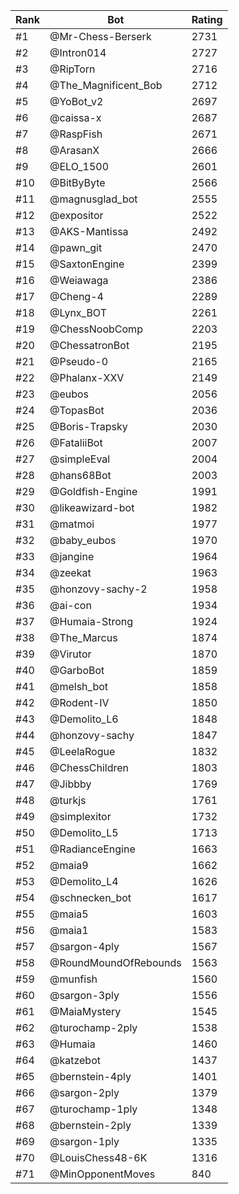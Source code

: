 Rank|Bot|Rating
---|---|---
#1|@Mr-Chess-Berserk|2731
#2|@Intron014|2727
#3|@RipTorn|2716
#4|@The_Magnificent_Bob|2712
#5|@YoBot_v2|2697
#6|@caissa-x|2687
#7|@RaspFish|2671
#8|@ArasanX|2666
#9|@ELO_1500|2601
#10|@BitByByte|2566
#11|@magnusglad_bot|2555
#12|@expositor|2522
#13|@AKS-Mantissa|2492
#14|@pawn_git|2470
#15|@SaxtonEngine|2399
#16|@Weiawaga|2386
#17|@Cheng-4|2289
#18|@Lynx_BOT|2261
#19|@ChessNoobComp|2203
#20|@ChessatronBot|2195
#21|@Pseudo-0|2165
#22|@Phalanx-XXV|2149
#23|@eubos|2056
#24|@TopasBot|2036
#25|@Boris-Trapsky|2030
#26|@FataliiBot|2007
#27|@simpleEval|2004
#28|@hans68Bot|2003
#29|@Goldfish-Engine|1991
#30|@likeawizard-bot|1982
#31|@matmoi|1977
#32|@baby_eubos|1970
#33|@jangine|1964
#34|@zeekat|1963
#35|@honzovy-sachy-2|1958
#36|@ai-con|1934
#37|@Humaia-Strong|1924
#38|@The_Marcus|1874
#39|@Virutor|1870
#40|@GarboBot|1859
#41|@melsh_bot|1858
#42|@Rodent-IV|1850
#43|@Demolito_L6|1848
#44|@honzovy-sachy|1847
#45|@LeelaRogue|1832
#46|@ChessChildren|1803
#47|@Jibbby|1769
#48|@turkjs|1761
#49|@simplexitor|1732
#50|@Demolito_L5|1713
#51|@RadianceEngine|1663
#52|@maia9|1662
#53|@Demolito_L4|1626
#54|@schnecken_bot|1617
#55|@maia5|1603
#56|@maia1|1583
#57|@sargon-4ply|1567
#58|@RoundMoundOfRebounds|1563
#59|@munfish|1560
#60|@sargon-3ply|1556
#61|@MaiaMystery|1545
#62|@turochamp-2ply|1538
#63|@Humaia|1460
#64|@katzebot|1437
#65|@bernstein-4ply|1401
#66|@sargon-2ply|1379
#67|@turochamp-1ply|1348
#68|@bernstein-2ply|1339
#69|@sargon-1ply|1335
#70|@LouisChess48-6K|1316
#71|@MinOpponentMoves|840
